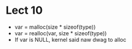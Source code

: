 # Lect 10
- var = malloc(size * sizeof(type))
- var = realloc(var, size * sizeof(type))
- If var is NULL, kernel said naw dwag to alloc
